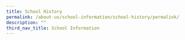 ```yaml
---
title: School History
permalink: /about-us/school-information/school-history/permalink/
description: ""
third_nav_title: School Information
---
```

